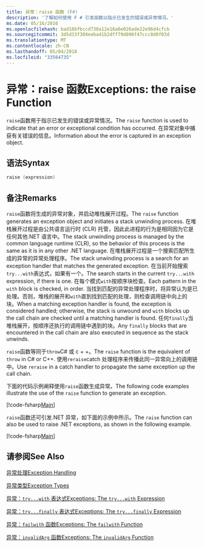 ```yaml
---
title: 异常：raise 函数 (F#)
description: '了解如何使用 F # 引发函数以指示已发生的错误或异常情况。'
ms.date: 05/16/2016
ms.openlocfilehash: bad18bfbccd738a12e16a0e026ade22e96d4cfcb
ms.sourcegitcommit: 3d5d33f384eeba41b2dff79d096f47ccc8d8f03d
ms.translationtype: MT
ms.contentlocale: zh-CN
ms.lasthandoff: 05/04/2018
ms.locfileid: "33564735"
---
```

# <a name="exceptions-the-raise-function"></a><span data-ttu-id="3ed28-103">异常：raise 函数</span><span class="sxs-lookup"><span data-stu-id="3ed28-103">Exceptions: the raise Function</span></span>

<span data-ttu-id="3ed28-104">`raise`函数用于指示已发生的错误或异常情况。</span><span class="sxs-lookup"><span data-stu-id="3ed28-104">The `raise` function is used to indicate that an error or exceptional condition has occurred.</span></span> <span data-ttu-id="3ed28-105">在异常对象中捕获有关错误的信息。</span><span class="sxs-lookup"><span data-stu-id="3ed28-105">Information about the error is captured in an exception object.</span></span>


## <a name="syntax"></a><span data-ttu-id="3ed28-106">语法</span><span class="sxs-lookup"><span data-stu-id="3ed28-106">Syntax</span></span>

```fsharp
raise (expression)
```

## <a name="remarks"></a><span data-ttu-id="3ed28-107">备注</span><span class="sxs-lookup"><span data-stu-id="3ed28-107">Remarks</span></span>
<span data-ttu-id="3ed28-108">`raise`函数将生成的异常对象，并启动堆栈展开过程。</span><span class="sxs-lookup"><span data-stu-id="3ed28-108">The `raise` function generates an exception object and initiates a stack unwinding process.</span></span> <span data-ttu-id="3ed28-109">在堆栈展开过程是由公共语言运行时 (CLR) 托管，因此此进程的行为是相同因为它是任何其他.NET 语言中。</span><span class="sxs-lookup"><span data-stu-id="3ed28-109">The stack unwinding process is managed by the common language runtime (CLR), so the behavior of this process is the same as it is in any other .NET language.</span></span> <span data-ttu-id="3ed28-110">在堆栈展开过程是一个搜索匹配所生成的异常的异常处理程序。</span><span class="sxs-lookup"><span data-stu-id="3ed28-110">The stack unwinding process is a search for an exception handler that matches the generated exception.</span></span> <span data-ttu-id="3ed28-111">在当前开始搜索`try...with`表达式，如果有一个。</span><span class="sxs-lookup"><span data-stu-id="3ed28-111">The search starts in the current `try...with` expression, if there is one.</span></span> <span data-ttu-id="3ed28-112">在每个模式`with`按顺序块检查。</span><span class="sxs-lookup"><span data-stu-id="3ed28-112">Each pattern in the `with` block is checked, in order.</span></span> <span data-ttu-id="3ed28-113">当找到匹配的异常处理程序时，将异常认为是已处理。否则，堆栈的展开和`with`直到找到匹配的处理，则检查调用链中向上的块。</span><span class="sxs-lookup"><span data-stu-id="3ed28-113">When a matching exception handler is found, the exception is considered handled; otherwise, the stack is unwound and `with` blocks up the call chain are checked until a matching handler is found.</span></span> <span data-ttu-id="3ed28-114">任何`finally`当堆栈展开，按顺序还执行的调用链中遇到的块。</span><span class="sxs-lookup"><span data-stu-id="3ed28-114">Any `finally` blocks that are encountered in the call chain are also executed in sequence as the stack unwinds.</span></span>

<span data-ttu-id="3ed28-115">`raise`函数等同于`throw`C# 或 c + +。</span><span class="sxs-lookup"><span data-stu-id="3ed28-115">The `raise` function is the equivalent of `throw` in C# or C++.</span></span> <span data-ttu-id="3ed28-116">使用`reraise`catch 处理程序来传播此同一异常向上的调用链中。</span><span class="sxs-lookup"><span data-stu-id="3ed28-116">Use `reraise` in a catch handler to propagate the same exception up the call chain.</span></span>

<span data-ttu-id="3ed28-117">下面的代码示例阐释使用`raise`函数生成异常。</span><span class="sxs-lookup"><span data-stu-id="3ed28-117">The following code examples illustrate the use of the `raise` function to generate an exception.</span></span>

[!code-fsharp[Main](../../../../samples/snippets/fsharp/lang-ref-2/snippet5801.fs)]

<span data-ttu-id="3ed28-118">`raise`函数还可引发.NET 异常，如下面的示例中所示。</span><span class="sxs-lookup"><span data-stu-id="3ed28-118">The `raise` function can also be used to raise .NET exceptions, as shown in the following example.</span></span>

[!code-fsharp[Main](../../../../samples/snippets/fsharp/lang-ref-2/snippet5802.fs)]
    
## <a name="see-also"></a><span data-ttu-id="3ed28-119">请参阅</span><span class="sxs-lookup"><span data-stu-id="3ed28-119">See Also</span></span>
[<span data-ttu-id="3ed28-120">异常处理</span><span class="sxs-lookup"><span data-stu-id="3ed28-120">Exception Handling</span></span>](index.md)

[<span data-ttu-id="3ed28-121">异常类型</span><span class="sxs-lookup"><span data-stu-id="3ed28-121">Exception Types</span></span>](exception-types.md)

[<span data-ttu-id="3ed28-122">异常：`try...with` 表达式</span><span class="sxs-lookup"><span data-stu-id="3ed28-122">Exceptions: The `try...with` Expression</span></span>](the-try-with-expression.md)

[<span data-ttu-id="3ed28-123">异常：`try...finally` 表达式</span><span class="sxs-lookup"><span data-stu-id="3ed28-123">Exceptions: The `try...finally` Expression</span></span>](the-try-finally-expression.md)

[<span data-ttu-id="3ed28-124">异常：`failwith` 函数</span><span class="sxs-lookup"><span data-stu-id="3ed28-124">Exceptions: The `failwith` Function</span></span>](the-failwith-function.md)

[<span data-ttu-id="3ed28-125">异常：`invalidArg` 函数</span><span class="sxs-lookup"><span data-stu-id="3ed28-125">Exceptions: The `invalidArg` Function</span></span>](the-invalidArg-function.md)
